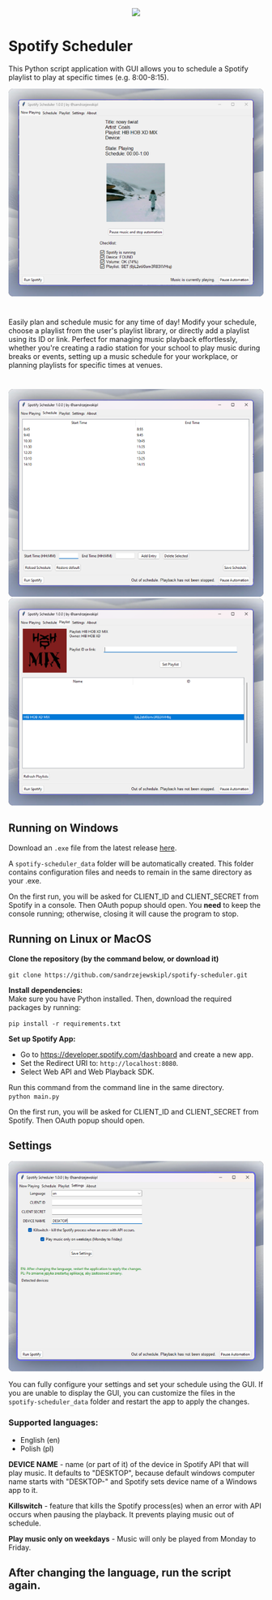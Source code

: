 <p align="center">
<img src="icon.ico" width='150'>
</p>

# Spotify Scheduler
This Python script application with GUI allows you to schedule a Spotify playlist to play at specific times (e.g. 8:00-8:15).

![Now playing tab](img/now_playing.png)

#
Easily plan and schedule music for any time of day! Modify your schedule, choose a playlist from the user's playlist library, or directly add a playlist using its ID or link. Perfect for managing music playback effortlessly, whether you're creating a radio station for your school to play music during breaks or events, setting up a music schedule for your workplace, or planning playlists for specific times at venues.
#

![Schedule](img/schedule.png)
![Playlist](img/playlist.png)


## Running on Windows
Download an `.exe` file from the latest release <a href="https://github.com/sandrzejewskipl/spotify-scheduler/releases">here</a>. 

A `spotify-scheduler_data` folder will be automatically created. This folder contains configuration files and needs to remain in the same directory as your .exe.

On the first run, you will be asked for CLIENT_ID and CLIENT_SECRET from Spotify in a console. Then OAuth popup should open. You <b>need</b> to keep the console running; otherwise, closing it will cause the program to stop.
## Running on Linux or MacOS
<b>Clone the repository (by the command below, or download it)</b>

`git clone https://github.com/sandrzejewskipl/spotify-scheduler.git`<br>

<b>Install dependencies:</b><br>
Make sure you have Python installed. Then, download the required packages by running:

`pip install -r requirements.txt`<br>

<b>Set up Spotify App:</b>

- Go to https://developer.spotify.com/dashboard and create a new app.<br>
- Set the Redirect URI to: `http://localhost:8080`.<br>
- Select Web API and Web Playback SDK.<br>

Run this command from the command line in the same directory.<br>
`python main.py`

On the first run, you will be asked for CLIENT_ID and CLIENT_SECRET from Spotify. Then OAuth popup should open.

## Settings
![Settings](img/settings.png)

You can fully configure your settings and set your schedule using the GUI. If you are unable to display the GUI, you can customize the files in the `spotify-scheduler_data` folder and restart the app to apply the changes.

### Supported languages:
- English (en)
- Polish (pl)

<b>DEVICE NAME</b> - name (or part of it) of the device in Spotify API that will play music. It defaults to "DESKTOP", because default windows computer name starts with "DESKTOP-" and Spotify sets device name of a Windows app to it.

<b>Killswitch</b> - feature that kills the Spotify process(es) when an error with API occurs when pausing the playback. It prevents playing music out of schedule.

<b>Play music only on weekdays</b> - Music will only be played from Monday to Friday.

## After changing the language, run the script again.
